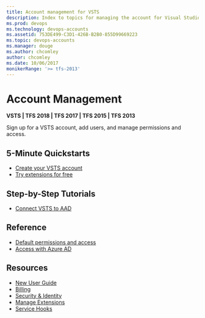 ```yaml
---
title: Account management for VSTS  
description: Index to topics for managing the account for Visual Studio Team Services (VSTS)
ms.prod: devops
ms.technology: devops-accounts
ms.assetid: 753DE499-C3D1-426B-B2B0-855D99669223
ms.topic: devops-accounts
ms.manager: douge
ms.author: chcomley
author: chcomley
ms.date: 10/06/2017
monikerRange: '>= tfs-2013'
---
```

# Account Management

**VSTS | TFS 2018 | TFS 2017 | TFS 2015 | TFS 2013**

Sign up for a VSTS account, add users, and manage permissions and access.

## 5-Minute Quickstarts

* [Create your VSTS account](create-account-msa-or-work-student.md)
* [Try extensions for free](../billing/try-additional-features-vs.md)

## Step-by-Step Tutorials

* [Connect VSTS to AAD](connect-account-to-aad.md)

## Reference

* [Default permissions and access](../security/permissions-access.md?toc=/vsts/accounts/toc.json&bc=/vsts/accounts/breadcrumb/toc.json)
* [Access with Azure AD](access-with-azure-ad.md)

## Resources

* [New User Guide](../user-guide/index.md)
* [Billing](../billing/index.md)
* [Security & Identity](../security/index.md)
* [Manage Extensions](../marketplace/index.md)
* [Service Hooks](../service-hooks/index.md)
